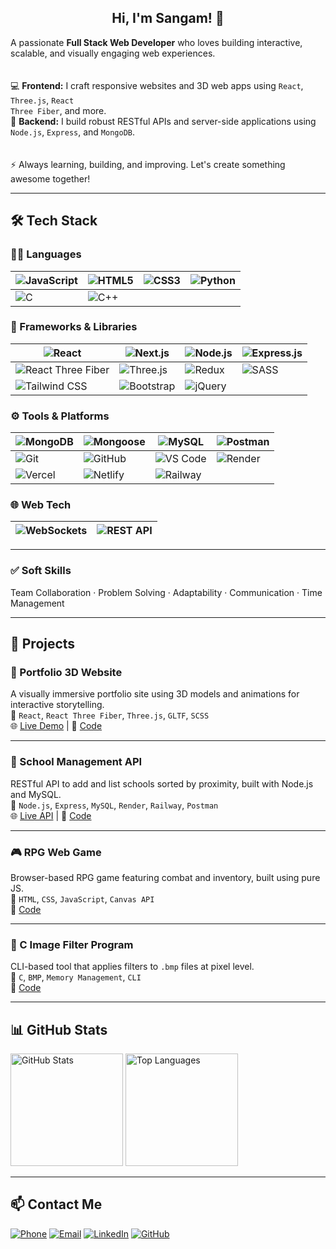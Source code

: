 <h2 align="center">Hi, I'm Sangam! 👋</h2>

  A passionate <strong>Full Stack Web Developer</strong> who loves building interactive, scalable, and visually engaging web experiences.  
  <br><br>
  💻 <strong>Frontend:</strong> I craft responsive websites and 3D web apps using <code>React</code>, <code>Three.js</code>, <code>React Three Fiber</code>, and more.  
  🚀 <strong>Backend:</strong> I build robust RESTful APIs and server-side applications using <code>Node.js</code>, <code>Express</code>, and <code>MongoDB</code>.  
  <br><br>
  ⚡ Always learning, building, and improving. Let's create something awesome together!

---

## 🛠 Tech Stack

### 👨‍💻 Languages

  
| ![JavaScript](https://img.shields.io/badge/-JavaScript-F7DF1E?logo=javascript&logoColor=000) | ![HTML5](https://img.shields.io/badge/-HTML5-E34F26?logo=html5&logoColor=fff) | ![CSS3](https://img.shields.io/badge/-CSS3-1572B6?logo=css3&logoColor=fff) | ![Python](https://img.shields.io/badge/-Python-3776AB?logo=python&logoColor=fff) |
|---|---|---|---|
| ![C](https://img.shields.io/badge/-C-A8B9CC?logo=c&logoColor=fff) | ![C++](https://img.shields.io/badge/-C++-00599C?logo=c%2B%2B&logoColor=fff) |  |  |


### 🧩 Frameworks & Libraries


| ![React](https://img.shields.io/badge/-React-61DAFB?logo=react&logoColor=000) | ![Next.js](https://img.shields.io/badge/-Next.js-000000?logo=next.js&logoColor=white) | ![Node.js](https://img.shields.io/badge/-Node.js-339933?logo=node.js&logoColor=fff) | ![Express.js](https://img.shields.io/badge/-Express.js-000?logo=express&logoColor=fff) |
|---|---|---|---|
| ![React Three Fiber](https://img.shields.io/badge/-React%20Three%20Fiber-000?logo=three.js&logoColor=white) | ![Three.js](https://img.shields.io/badge/-Three.js-000000?logo=three.js&logoColor=white) | ![Redux](https://img.shields.io/badge/-Redux-764ABC?logo=redux&logoColor=white) | ![SASS](https://img.shields.io/badge/-Sass-CC6699?logo=sass&logoColor=white) |
| ![Tailwind CSS](https://img.shields.io/badge/-Tailwind_CSS-38B2AC?logo=tailwind-css&logoColor=white) | ![Bootstrap](https://img.shields.io/badge/-Bootstrap-7952B3?logo=bootstrap&logoColor=white) | ![jQuery](https://img.shields.io/badge/-jQuery-0769AD?logo=jquery&logoColor=white) |  |


### ⚙️ Tools & Platforms


| ![MongoDB](https://img.shields.io/badge/-MongoDB-47A248?logo=mongodb&logoColor=fff) | ![Mongoose](https://img.shields.io/badge/-Mongoose-880000?logo=mongoose&logoColor=fff) | ![MySQL](https://img.shields.io/badge/-MySQL-4479A1?logo=mysql&logoColor=white) | ![Postman](https://img.shields.io/badge/-Postman-FF6C37?logo=postman&logoColor=fff) |
|---|---|---|---|
| ![Git](https://img.shields.io/badge/-Git-F05032?logo=git&logoColor=fff) | ![GitHub](https://img.shields.io/badge/-GitHub-181717?logo=github&logoColor=fff) | ![VS Code](https://img.shields.io/badge/-VS%20Code-007ACC?logo=visual-studio-code&logoColor=fff) | ![Render](https://img.shields.io/badge/-Render-46E3B7?logo=render&logoColor=black) |
| ![Vercel](https://img.shields.io/badge/-Vercel-000?logo=vercel&logoColor=fff) | ![Netlify](https://img.shields.io/badge/-Netlify-00C7B7?logo=netlify&logoColor=fff) | ![Railway](https://img.shields.io/badge/-Railway-0B0D0E?logo=railway&logoColor=white) |  |


### 🌐 Web Tech


| ![WebSockets](https://img.shields.io/badge/-WebSockets-000000?logo=websockets&logoColor=white) | ![REST API](https://img.shields.io/badge/-REST_API-FF6F00?logo=api&logoColor=white) |
|---|---|


---

### ✅ Soft Skills  
Team Collaboration · Problem Solving · Adaptability · Communication · Time Management


----

## 💼 Projects


### 🚀 Portfolio 3D Website  
A visually immersive portfolio site using 3D models and animations for interactive storytelling.  
🔧 `React`, `React Three Fiber`, `Three.js`, `GLTF`, `SCSS`  
🌐 [Live Demo](https://portfolio-3-d-neon-gamma.vercel.app) | 📂 [Code](https://github.com/falcon0124/portfolio-3d)

---

### 🏫 School Management API  
RESTful API to add and list schools sorted by proximity, built with Node.js and MySQL.  
🔧 `Node.js`, `Express`, `MySQL`, `Render`, `Railway`, `Postman`  
🌐 [Live API](https://schooldb-api-ag2r.onrender.com/api/listSchools?latitude=25.6&longitude=85.1) | 📂 [Code](https://github.com/falcon0124/schoolDB)

---

### 🎮 RPG Web Game  
Browser-based RPG game featuring combat and inventory, built using pure JS.  
🔧 `HTML`, `CSS`, `JavaScript`, `Canvas API`  
📂 [Code](https://github.com/falcon0124/rpg-game)

---

### 🧪 C Image Filter Program  
CLI-based tool that applies filters to `.bmp` files at pixel level.  
🔧 `C`, `BMP`, `Memory Management`, `CLI`  
📂 [Code](https://github.com/falcon0124/Filter)


---

## 📊 GitHub Stats


<img src="https://github-readme-stats-git-masterrstaa-rickstaa.vercel.app/api?username=falcon0124&show_icons=true&theme=radical" alt="GitHub Stats" height="180"/>
<img src="https://github-readme-stats-git-masterrstaa-rickstaa.vercel.app/api/top-langs/?username=falcon0124&layout=compact&theme=radical" alt="Top Languages" height="180"/>


---

## 📫 Contact Me


[![Phone](https://img.shields.io/badge/📞-Phone-blue?style=flat-square)](tel:+919113107680)
[![Email](https://img.shields.io/badge/✉️-Email-red?style=flat-square)](mailto:sangamsh04@gmail.com)
[![LinkedIn](https://img.shields.io/badge/LinkedIn-0077B5?style=flat-square&logo=linkedin&logoColor=white)](https://www.linkedin.com/in/sangam911/)
[![GitHub](https://img.shields.io/badge/GitHub-181717?style=flat-square&logo=github&logoColor=white)](https://github.com/falcon0124)

